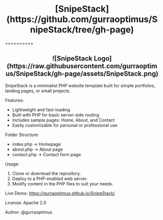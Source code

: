 <h1 align="center">[SnipeStack](https://github.com/gurraoptimus/SnipeStack/tree/gh-page) </h1>
==========
<h2 align="center"> ![SnipeStack Logo](https://raw.githubusercontent.com/gurraoptimus/SnipeStack/gh-page/assets/SnipeStack.png) </h2>

SnipeStack is a minimalist PHP website template built for simple portfolios, landing pages, or small projects.

Features:
- Lightweight and fast-loading
- Built with PHP for basic server-side routing
- Includes sample pages: Home, About, and Contact
- Easily customizable for personal or professional use

Folder Structure:
- index.php          -> Homepage
- about.php          -> About page
- contact.php        -> Contact form page

Usage:
1. Clone or download the repository.
2. Deploy to a PHP-enabled web server.
3. Modify content in the PHP files to suit your needs.

Live Demo:
https://gurraoptimus.github.io/SnipeStack/

License:
Apache 2.0

Author:
@gurraoptimus
